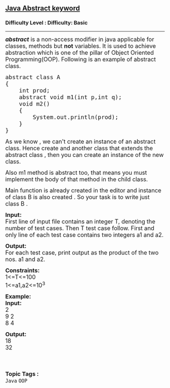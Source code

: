 <h2><a href="https://www.geeksforgeeks.org/problems/java-abstract-keyword/1?page=2&category=Java&sortBy=submissions">Java Abstract keyword</a></h2><h3>Difficulty Level : Difficulty: Basic</h3><hr><div class="problems_problem_content__Xm_eO"><p><span style="font-size:18px"><strong><em>abstract</em></strong>&nbsp;is a non-access modifier in java applicable for classes, methods but&nbsp;<strong>not</strong>&nbsp;variables. It is used to achieve abstraction which is one of the pillar of Object Oriented Programming(OOP). Following is an example of abstract class.</span></p>

<pre><span style="font-size:18px">abstract class A 
{
    int prod;
    abstract void m1(int p,int q);
    void m2()
    {
        System.out.println(prod);
    }
}</span></pre>

<p><span style="font-size:18px">As we know , we can't create an instance of an abstract class. Hence create and another class that extends the abstract class , then you can create an instance of the new class.</span></p>

<p><span style="font-size:18px">Also m1 method is abstract too, that means you must implement the&nbsp;body of that method in the child class.</span></p>

<p><span style="font-size:18px">Main function is already created in the editor and instance of class B is also created . So your task is&nbsp;to write just class B .&nbsp;</span></p>

<p><span style="font-size:18px"><strong>Input:</strong><br>
First line of input file contains an integer T, denoting the number of test cases. Then T test case follow. First and only line of each test case contains two&nbsp;integers a1 and a2.</span></p>

<p><span style="font-size:18px"><strong>Output:</strong><br>
For each test case,&nbsp;print output as the product of the two nos. a1 and a2.</span></p>

<p><span style="font-size:18px"><strong>Constraints:</strong><br>
1&lt;=T&lt;=100<br>
1&lt;=a1,a2&lt;=10<sup>3</sup></span></p>

<p><span style="font-size:18px"><strong>Example:</strong><br>
<strong>Input:</strong><br>
2<br>
9 2<br>
8 4</span></p>

<p><span style="font-size:18px"><strong>Output:</strong><br>
18<br>
32</span><br>
&nbsp;</p>
</div><br><p><span style=font-size:18px><strong>Topic Tags : </strong><br><code>Java</code>&nbsp;<code>OOP</code>&nbsp;